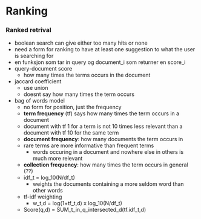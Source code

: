 # Ranking

### Ranked retrival
- boolean search can give either too many hits or none
- need a form for ranking to have at least one suggestion to what the user is searching for
- en funksjon som tar in query og document_i som returner en score_i
- query-document score
    - how many times the terms occurs in the document
- jaccard coefficient
    - use union
    - doesnt say how many times the term occurs
- bag of words model
    - no form for position, just the frequency
    - **term frequency** (tf) says how many times the term occurs in a document
    - document with tf 1 for a term is not 10 times less relevant than a document with tf 10 for the same term
    - **document frequency**: how many documents the term occurs in
    - rare terms are more informative than frequent terms
        - words occuring in a document and nowhere else in others is much more relevant
    - **collection frequency**: how many times the term occurs in general (??)
    - idf_t = log_10(N/df_t)
        - weights the documents containing a more seldom word than other words
    - tf-idf weighting
        - w_t,d = log(1+tf_t,d) x log_10(N/df_t)
    - Score(q,d) = SUM_t_in_q_intersected_d(tf.idf_t,d)